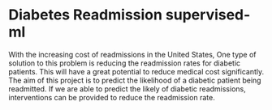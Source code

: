 # Diabetes Readmission supervised-ml
With the increasing cost of readmissions in the United States, One type of solution to this problem is reducing the readmission rates for diabetic patients. This will have a great potential to reduce medical cost significantly. The aim of this project is to predict the likelihood of a diabetic patient being readmitted. If we are able to predict the likely of diabetic readmissions, interventions can be provided to reduce the readmission rate.
